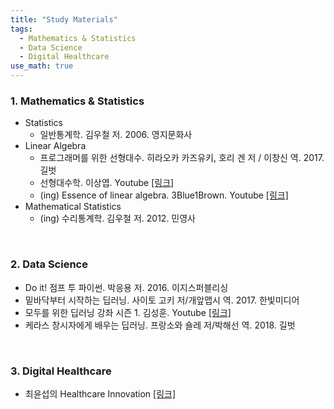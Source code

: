 ```yaml
---
title: "Study Materials"
tags:
  - Mathematics & Statistics
  - Data Science
  - Digital Healthcare
use_math: true
---
```


### 1. Mathematics & Statistics
- Statistics
  - 일반통계학. 김우철 저. 2006. 영지문화사
- Linear Algebra
  - 프로그래머를 위한 선형대수. 히라오카 카즈유키, 호리 겐 저 / 이창신 역. 2017. 길벗
  - 선형대수학. 이상엽. Youtube [[링크]](https://www.youtube.com/playlist?list=PL127T2Zu76FuVMq1UQnZv9SG-GFIdZfLg)
  - (ing) Essence of linear algebra. 3Blue1Brown. Youtube [[링크]](https://www.youtube.com/playlist?list=PLZHQObOWTQDPD3MizzM2xVFitgF8hE_ab)
- Mathematical Statistics
  - (ing) 수리통계학. 김우철 저. 2012. 민영사  
<br>  
  
### 2. Data Science
- Do it! 점프 투 파이썬. 박응용 저. 2016. 이지스퍼블리싱
- 밑바닥부터 시작하는 딥러닝. 사이토 고키 저/개앞맵시 역. 2017. 한빛미디어
- 모두를 위한 딥러닝 강좌 시즌 1. 김성훈. Youtube [[링크]](https://www.youtube.com/playlist?list=PLlMkM4tgfjnLSOjrEJN31gZATbcj_MpUm)
- 케라스 창시자에게 배우는 딥러닝. 프랑소와 숄레 저/박해선 역. 2018. 길벗  
<br>  
  
### 3. Digital Healthcare
- 최윤섭의 Healthcare Innovation [[링크]](http://www.yoonsupchoi.com/)

